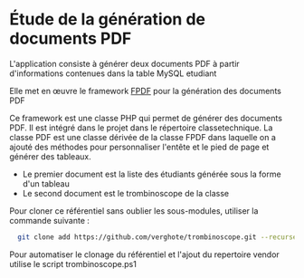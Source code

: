 # Étude de la génération de documents PDF

L'application consiste à générer deux documents PDF à partir d'informations contenues dans la table MySQL etudiant

Elle met en œuvre le framework [FPDF](http://www.fpdf.org/) pour la génération des documents PDF

Ce framework est une classe PHP qui permet de générer des documents PDF.
Il est intégré dans le projet dans le répertoire classetechnique.
La classe PDF est une classe dérivée de la classe FPDF dans laquelle on a ajouté des méthodes pour personnaliser l'entête et le pied de page et générer des tableaux.

* Le premier document est la liste des étudiants générée sous la forme d'un tableau
* Le second document est le trombinoscope de la classe

Pour cloner ce référentiel sans oublier les sous-modules, utiliser la commande suivante :

```bash
  git clone add https://github.com/verghote/trombinoscope.git --recurse-submodules
```

Pour automatiser le clonage du référentiel et l'ajout du repertoire vendor utilise le script trombinoscope.ps1